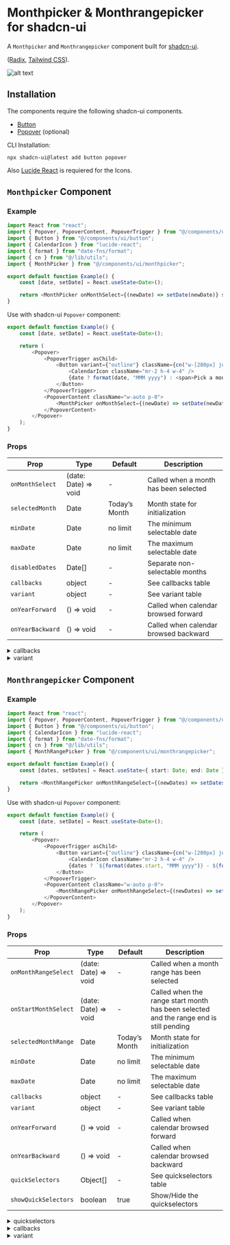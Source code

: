 # Monthpicker & Monthrangepicker for shadcn-ui

A `Monthpicker` and `Monthrangepicker` component built for [shadcn-ui](https://ui.shadcn.com/).

([Radix](https://www.radix-ui.com/), [Tailwind CSS](https://tailwindcss.com/)).

![alt text](https://cdn.discordapp.com/attachments/417049193484517379/1277552126922461236/Monatsauswahl.webp?ex=66cd94a2&is=66cc4322&hm=a812c46b42539941cb0a490e0c68c53720f34a082ef152bb4a3e97b4fe9a7c7b&)


## Installation

The components require the following shadcn-ui components.

-   [Button](https://ui.shadcn.com/docs/components/button)
-   [Popover](https://ui.shadcn.com/docs/components/popover) (optional)

CLI Installation:

```
npx shadcn-ui@latest add button popover
```

Also [Lucide React](https://lucide.dev/guide/packages/lucide-react) is requiered for the Icons.

## `Monthpicker` Component

### Example

```typescript
import React from "react";
import { Popover, PopoverContent, PopoverTrigger } from "@/components/ui/popover";
import { Button } from "@/components/ui/button";
import { CalendarIcon } from "lucide-react";
import { format } from "date-fns/format";
import { cn } from "@/lib/utils";
import { MonthPicker } from "@/components/ui/monthpicker";

export default function Example() {
    const [date, setDate] = React.useState<Date>();

    return <MonthPicker onMonthSelect={(newDate) => setDate(newDate)} selectedDate={date}></MonthPicker>;
}
```

Use with shadcn-ui `Popover` component:

```typescript
export default function Example() {
    const [date, setDate] = React.useState<Date>();

    return (
        <Popover>
            <PopoverTrigger asChild>
                <Button variant={"outline"} className={cn("w-[280px] justify-start text-left font-normal", !date && "text-muted-foreground")}>
                    <CalendarIcon className="mr-2 h-4 w-4" />
                    {date ? format(date, "MMM yyyy") : <span>Pick a month</span>}
                </Button>
            </PopoverTrigger>
            <PopoverContent className="w-auto p-0">
                <MonthPicker onMonthSelect={(newDate) => setDate(newDate)} selectedMonth={date}></MonthPicker>
            </PopoverContent>
        </Popover>
    );
}
```

### Props

| Prop             | Type                 | Default       | Description                           |
| ---------------- | -------------------- | ------------- | ------------------------------------- |
| `onMonthSelect`  | (date: Date) => void | -             | Called when a month has been selected |
| `selectedMonth`  | Date                 | Today’s Month | Month state for initialization        |
| `minDate`        | Date                 | no limit      | The minimum selectable date           |
| `maxDate`        | Date                 | no limit      | The maximum selectable date           |
| `disabledDates`  | Date[]               | -             | Separate non-selectable months        |
| `callbacks`      | object               | -             | See callbacks table                   |
| `variant`        | object               | -             | See variant table                     |
| `onYearForward`  | () => void           | -             | Called when calendar browsed forward  |
| `onYearBackward` | () => void           | -             | Called when calendar browsed backward |

<details>
  <summary>callbacks</summary>
| Prop         | Type                     | Description                       |
| ------------ | ------------------------ | --------------------------------- |
| `yearLabel`  | (year: number) => string | Used for styling the Year Label   |
| `monthLabel` | (month: Month)           | Used for styling the Month Labels |

```typescript
type Month = { number: number; name: string };
```
</details>
<details>
  <summary>variant</summary>

| Prop       | Type                                             | Description                                                                             |
| ---------- | ------------------------------------------------ | --------------------------------------------------------------------------------------- |
| `calendar` | {`main: ButtonVariant, selected: ButtonVariant`} | Styling for the Month-buttons. `main` for non-selected & `selected` for selected Button |
| `chevrons` | ButtonVariant                                    | Styling for the backward- & forward-chevron buttons                                     |

```typescript
type ButtonVariant = "default" | "outline" | "ghost" | "link" | "destructive" | "secondary" | null | undefined;
```
</details>

## `Monthrangepicker` Component

### Example

```typescript
import React from "react";
import { Popover, PopoverContent, PopoverTrigger } from "@/components/ui/popover";
import { Button } from "@/components/ui/button";
import { CalendarIcon } from "lucide-react";
import { format } from "date-fns/format";
import { cn } from "@/lib/utils";
import { MonthRangePicker } from "@/components/ui/monthrangepicker";

export default function Example() {
    const [dates, setDates] = React.useState<{ start: Date; end: Date }>();

    return <MonthRangePicker onMonthRangeSelect={(newDates) => setDates(newDates)} selectedMonthRange={dates}></MonthRangePicker>;
}
```

Use with shadcn-ui `Popover` component:

```typescript
export default function Example() {
    const [date, setDate] = React.useState<Date>();

    return (
        <Popover>
            <PopoverTrigger asChild>
                <Button variant={"outline"} className={cn("w-[280px] justify-start text-left font-normal", !date && "text-muted-foreground")}>
                    <CalendarIcon className="mr-2 h-4 w-4" />
                    {dates ? `${format(dates.start, "MMM yyyy")} - ${format(dates.end, "MMM yyyy")}` : <span>Pick a month range</span>}
                </Button>
            </PopoverTrigger>
            <PopoverContent className="w-auto p-0">
                <MonthRangePicker onMonthRangeSelect={(newDates) => setDates(newDates)} selectedMonthRange={dates}></MonthRangePicker>
            </PopoverContent>
        </Popover>
    );
}
```

### Props

| Prop                 | Type                 | Default       | Description                                                                            |
| -------------------- | -------------------- | ------------- | -------------------------------------------------------------------------------------- |
| `onMonthRangeSelect` | (date: Date) => void | -             | Called when a month range has been selected                                            |
| `onStartMonthSelect` | (date: Date) => void | -             | Called when the range start month has been selected and the range end is still pending |
| `selectedMonthRange` | Date                 | Today’s Month | Month state for initialization                                                         |
| `minDate`            | Date                 | no limit      | The minimum selectable date                                                            |
| `maxDate`            | Date                 | no limit      | The maximum selectable date                                                            |
| `callbacks`          | object               | -             | See callbacks table                                                                    |
| `variant`            | object               | -             | See variant table                                                                      |
| `onYearForward`      | () => void           | -             | Called when calendar browsed forward                                                   |
| `onYearBackward`     | () => void           | -             | Called when calendar browsed backward                                                  |
| `quickSelectors`     | Object[]             | -             | See quickselectors table                                                               |
| `showQuickSelectors` | boolean              | true          | Show/Hide the quickselectors                                                           |

<details>
  <summary>quickselectors</summary>

| Prop         | Type                              | Description                                  |
| ------------ | --------------------------------- | -------------------------------------------- |
| `label`      | string                            | Label for the button                         |
| `startMonth` | Date                              | Date for the range start month               |
| `endMonth`   | Date                              | Date for the range end month                 |
| `variant`    | ButtonVariant                     | variant for the button                       |
| `onClick`    | (selector: QuickSelector) => void | Called when quick selection has been clicked |
</details>

<details>
  <summary>callbacks</summary>

| Prop         | Type                     | Description                       |
| ------------ | ------------------------ | --------------------------------- |
| `yearLabel`  | (year: number) => string | Used for styling the Year Label   |
| `monthLabel` | (month: Month)           | Used for styling the Month Labels |

```typescript
type Month = { number: number; name: string; yearOffset: number }; // yearOffset = 0 on the left calendar and 1 on the right side calendar
```
</details>

<details>
  <summary>variant</summary>

| Prop       | Type                                             | Description                                                                             |
| ---------- | ------------------------------------------------ | --------------------------------------------------------------------------------------- |
| `calendar` | {`main: ButtonVariant, selected: ButtonVariant`} | Styling for the Month-buttons. `main` for non-selected & `selected` for selected Button |
| `chevrons` | ButtonVariant                                    | Styling for the backward- & forward-chevron buttons                                     |

```typescript
type ButtonVariant = "default" | "outline" | "ghost" | "link" | "destructive" | "secondary" | null | undefined;
```

</details>
